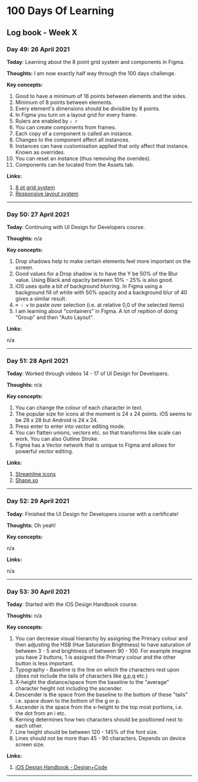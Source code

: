 # 100 Days Of Learning

## Log book - Week X

### Day 49: 26 April 2021

**Today**: Learning about the 8 point grid system and components in Figma.

**Thoughts:** I am now exactly half way through the 100 days challenge.

**Key concepts:**

1. Good to have a minimum of 16 points between elements and the sides.
2. Minimum of 8 points between elements.
3. Every element's dimensions should be divisible by 8 points.
4. In Figma you turn on a layout grid for every frame.
5. Rulers are enabled by `⇧ r`
6. You can create components from frames.
7. Each copy of a component is called an instance.
8. Changes to the component affect all instances.
9. Instances can have customisation applied that only affect that instance. Known as overrides.
10. You can reset an instance (thus removing the overides).
11. Components can be located from the Assets tab.

**Links:**

1. [8 pt grid system](https://spec.fm/specifics/8-pt-grid)
2. [Responsive layout system](https://material.io/design/layout/responsive-layout-grid.html)

---

### Day 50: 27 April 2021

**Today**: Continuing with UI Design for Developers course.

**Thoughts:** n/a

**Key concepts:**

1. Drop shadows help to make certain elements feel more important on the screen.
2. Good values for a Drop shadow is to have the Y be 50% of the Blur value. Using Black and opacity between 10% - 25% is also good.
3. iOS uses quite a bit of background blurring. In Figma using a background fill of white with 50% opacity and a background blur of 40 gives a similar result.
4. `⌘ ⇧ v` to paste over selection (i.e. at relative 0,0 of the selected items)
5. I am learning about "containers" in Figma. A lot of repition of doing "Group" and then "Auto Layout".

**Links:**

n/a

---

### Day 51: 28 April 2021

**Today**: Worked through videos 14 - 17 of UI Design for Developers.

**Thoughts:** n/a

**Key concepts:**

1. You can change the colour of each character in text.
2. The popular size for icons at the moment is 24 x 24 points. iOS seems to be 28 x 28 but Android is 24 x 24.
3. Press enter to enter into vector editing mode.
4. You can flatten unions, vectors etc. so that transforms like scale can work. You can also Outline Stroke.
5. Figma has a Vector network that is unique to Figma and allows for powerful vector editing.

**Links:**

1. [Streamline icons](https://streamlineicons.com/)
2. [Shape.so](https://shape.so/)

---

### Day 52: 29 April 2021

**Today**: Finished the UI Design for Developers course with a certificate!

**Thoughts:** Oh yeah!

**Key concepts:**

n/a

**Links:**

n/a

---

### Day 53: 30 April 2021

**Today**: Started with the iOS Design Handbook course.

**Thoughts:** n/a

**Key concepts:**

1. You can decrease visual hierarchy by assigning the Primary colour and then adjusting the HSB (Hue Saturation Brightness) to have saturation of between 3 - 5 and brightness of between 90 - 100. For example imagine you have 2 buttons, 1 is assigned the Primary colour and the other button is less important.
2. Typography - Baseline is the line on which the characters rest upon (does not include the tails of characters like g,p,q etc.)
3. X-height the distance/space from the baseline to the "average" character height not including the ascender.
4. Descender is the space from the baseline to the bottom of these "tails" i.e. space down to the bottom of the g or p.
5. Ascender is the space from the x-height to the top most portions, i.e. the dot from an i etc.
6. Kerning determines how two characters should be positioned next to each other.
7. Line height should be between 120 - 145% of the font size.
8. Lines should not be more than 45 - 90 characters. Depends on device screen size.

**Links:**

1. [iOS Design Handbook - Design+Code](https://designcode.io/ios-design-handbook)

---
